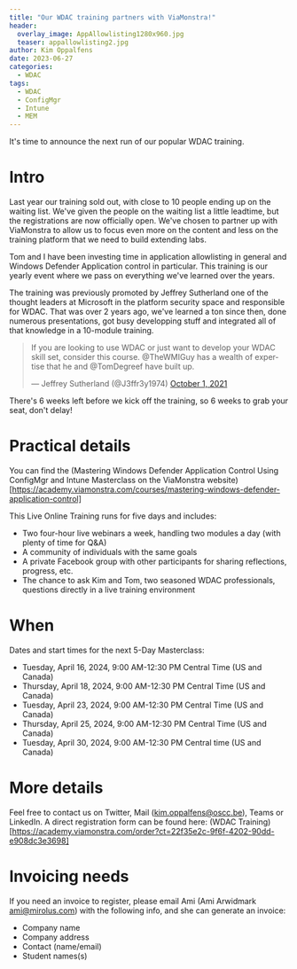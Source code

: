 ```yaml
---
title: "Our WDAC training partners with ViaMonstra!"
header:
  overlay_image: AppAllowlisting1280x960.jpg
  teaser: appallowlisting2.jpg
author: Kim Oppalfens
date: 2023-06-27
categories:
  - WDAC
tags:
  - WDAC
  - ConfigMgr
  - Intune
  - MEM
---
```

It's time to announce the next run of our popular WDAC training.

# Intro #
Last year our training sold out, with close to 10 people ending up on the waiting list. We've given the people on the waiting list a little leadtime, but the registrations are now officially open.
We've chosen to partner up with ViaMonstra to allow us to focus even more on the content and less on the training platform that we need to build extending labs.

Tom and I have been investing time in application allowlisting in general and Windows Defender Application control in particular. This training is our yearly event where we pass on everything we've learned over the years.

The training was previously promoted by Jeffrey Sutherland one of the thought leaders at Microsoft in the platform security space and responsible for WDAC. That was over 2 years ago, we've learned a ton since then, done numerous presentations, got busy developping stuff and integrated all of that knowledge in a 10-module training.

<blockquote class="twitter-tweet" data-lang="en"><p lang="en" dir="ltr">If you are looking to use WDAC or just want to develop your WDAC skill set, consider this course. 
@TheWMIGuy has a wealth of expertise that he and @TomDegreef have built up. </p>&mdash; Jeffrey Sutherland (@J3ffr3y1974) <a href="https://twitter.com/j3ffr3y1974/status/1443974758614200322">October 1, 2021</a></blockquote>

There's 6 weeks left before we kick off the training, so 6 weeks to grab your seat, don't delay!

# Practical details #
You can find the (Mastering Windows Defender Application Control Using ConfigMgr and Intune Masterclass on the ViaMonstra website)[https://academy.viamonstra.com/courses/mastering-windows-defender-application-control]

This Live Online Training runs for five days and includes:

- Two four-hour live webinars a week, handling two modules a day (with plenty of time for Q&A)
- A community of individuals with the same goals
- A private Facebook group with other participants for sharing reflections, progress, etc.
- The chance to ask Kim and Tom, two seasoned WDAC professionals, questions directly in a live training environment

# When #
Dates and start times for the next 5-Day Masterclass:

- Tuesday, April 16, 2024, 9:00 AM-12:30 PM Central Time (US and Canada)
- Thursday, April 18, 2024, 9:00 AM-12:30 PM Central Time (US and Canada)
- Tuesday, April 23, 2024, 9:00 AM-12:30 PM Central Time (US and Canada)
- Thursday, April 25, 2024, 9:00 AM-12:30 PM Central Time (US and Canada)
- Tuesday, April 30, 2024, 9:00 AM-12:30 PM Central time (US and Canada)

# More details #
Feel free to contact us on Twitter, Mail (kim.oppalfens@oscc.be), Teams or LinkedIn.
A direct registration form can be found here: (WDAC Training)[https://academy.viamonstra.com/order?ct=22f35e2c-9f6f-4202-90dd-e908dc3e3698]

# Invoicing needs #
If you need an invoice to register, please email Ami (Ami Arwidmark <ami@mirolus.com>) with the following info, and she can generate an invoice:
- Company name
- Company address 
- Contact (name/email)
- Student names(s)







